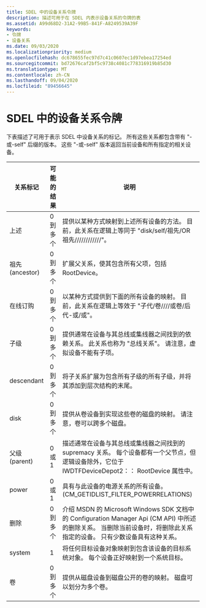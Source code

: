 ```yaml
---
title: SDEL 中的设备关系令牌
description: 描述可用于在 SDEL 内表示设备关系的令牌的表
ms.assetid: A99d68D2-31A2-99B5-841F-A8249539A39F
keywords:
- 令牌
- 设备关系
ms.date: 09/03/2020
ms.localizationpriority: medium
ms.openlocfilehash: dc678655fec97d7c41c0607ec1d97ebea17254ed
ms.sourcegitcommit: bd72676caf2bf5c9738c4081c778316919b85d30
ms.translationtype: MT
ms.contentlocale: zh-CN
ms.lasthandoff: 09/04/2020
ms.locfileid: "89456645"
---
```

# <a name="device-relation-tokens-in-sdel"></a>SDEL 中的设备关系令牌

下表描述了可用于表示 SDEL 中设备关系的标记。 所有这些关系都包含带有 "-或-self" 后缀的版本。 这些 "-或-self" 版本返回当前设备和所有指定的相关设备。

|关系标记|可能的结果|说明|
|----|----|----|
|上述|0到多个|提供以某种方式映射到上述所有设备的方法。 目前，此关系在逻辑上等同于 "disk/self/祖先/OR 祖先////////////"。|
|祖先 (ancestor)|0到多个|扩展父关系，使其包含所有父项，包括 RootDevice。|
|在线订购|0到多个|以某种方式提供到下面的所有设备的映射。 目前，此关系在逻辑上等效于 "子代/卷////或卷/后代-或/或"。|
|子级|0到多个|提供通常在设备与其总线或集线器之间找到的依赖关系。 此关系也称为 "总线关系"。 请注意，虚拟设备不能有子项。|
|descendant|0到多个|将子关系扩展为包含所有子级的所有子级，并将其添加到层次结构的末尾。|
|disk|0到多个|提供从卷设备到实现这些卷的磁盘的映射。 请注意，卷可以跨多个磁盘。|
|父级 (parent)|0 或 1|描述通常在设备与其总线或集线器之间找到的 supremacy 关系。 每个设备都有一个父节点，但逻辑设备除外，它位于 IWDTFDeviceDepot2：： RootDevice 属性中。|
|power|0 或 1|具有与此设备的电源关系的所有设备。  (CM_GETIDLIST_FILTER_POWERRELATIONS) |
|删除|0到多个|介绍 MSDN 的 Microsoft Windows SDK 文档中的 Configuration Manager Api (CM API) 中所述的删除关系。 当删除当前设备时，将删除此关系指定的设备。 只有少数设备具有这种关系。|
|system|1|将任何目标设备对象映射到包含该设备的目标系统对象。 每个设备正好映射到一个系统目标。|
|卷|0到多个|提供从磁盘设备到磁盘公开的卷的映射。 磁盘可以划分为多个卷。|
